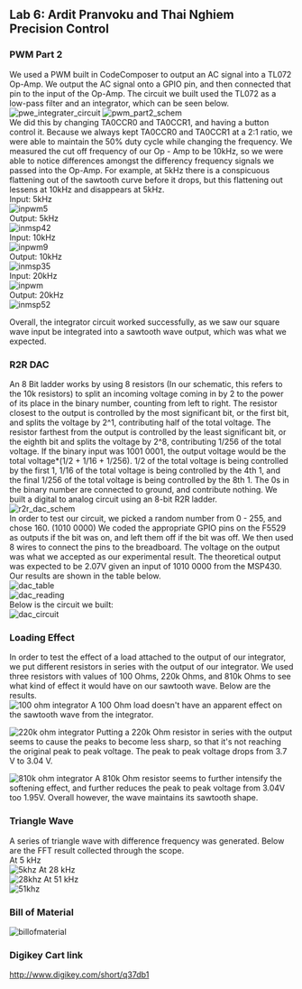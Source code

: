 ## Lab 6: Ardit Pranvoku and Thai Nghiem <br /> Precision Control

### PWM Part 2

We used a PWM built in CodeComposer to output an AC signal into a TL072 Op-Amp. 
We output the AC signal onto a GPIO pin, and then connected that pin to the input of the Op-Amp.
The circuit we built used the TL072 as a low-pass filter and an integrator, which can be seen below. <br />
![pwe_integrater_circuit](https://user-images.githubusercontent.com/30231031/32421096-bc14f24c-c262-11e7-96e7-5ef9ac55d913.jpg)
![pwm_part2_schem](https://user-images.githubusercontent.com/30231031/32421097-bef9a69c-c262-11e7-81cb-c2f087c3ab1a.png)
<br />
We did this by changing TA0CCR0 and TA0CCR1, and having a button control it. 
Because we always kept TA0CCR0 and TA0CCR1 at a 2:1 ratio, we were able to maintain the 50% duty cycle while changing the frequency. 
We measured the cut off frequency of our Op - Amp to be 10kHz, so we were able to notice differences amongst the differency frequency signals we passed into the Op-Amp. 
For example, at 5kHz there is a conspicuous flattening out of the sawtooth curve before it drops, but this flattening out lessens at 10kHz and disappears at 5kHz. 
<br /> Input: 5kHz <br />
![inpwm5](https://user-images.githubusercontent.com/30231031/32466244-43906574-c314-11e7-81a1-67aca73b1a79.png)
<br /> Output: 5kHz <br />
![inmsp42](https://user-images.githubusercontent.com/30231031/32421114-e9549258-c262-11e7-85eb-8018b35b5894.png)
<br /> Input: 10kHz <br />
![inpwm9](https://user-images.githubusercontent.com/30231031/32466249-47c06040-c314-11e7-9eec-1180f4c720f7.png)
<br /> Output: 10kHz <br />
![inmsp35](https://user-images.githubusercontent.com/30231031/32421113-e94a7f70-c262-11e7-9a40-a13a83416f42.png)
<br /> Input: 20kHz <br />
![inpwm](https://user-images.githubusercontent.com/30231031/32466253-48ea3fae-c314-11e7-9d0b-21ff82744f62.png)
<br /> Output: 20kHz <br />
![inmsp52](https://user-images.githubusercontent.com/30231031/32421115-e95e13a0-c262-11e7-80a8-4a8d82905a88.png)

Overall, the integrator circuit worked successfully, 
as we saw our square wave input be integrated into a sawtooth wave output, which was what we expected.

### R2R DAC
An 8 Bit ladder works by using 8 resistors (In our schematic, this refers to the 10k resistors) to split an incoming voltage coming in by 2 to the power of its place in the binary number, counting from left to right. The resistor closest to the output is controlled by the most significant bit, or the first bit, and splits the voltage by 2^1, contributing half of the total voltage. The resistor farthest from the output is controlled by the least significant bit, or the eighth bit and splits the voltage by 2^8, contributing 1/256 of the total voltage. If the binary input was 1001 0001, the output voltage would be the total voltage*(1/2 + 1/16 + 1/256). 1/2 of the total voltage is being controlled by the first 1, 1/16 of the total voltage is being controlled by the 4th 1, and the final 1/256 of the total voltage is being controlled by the 8th 1. The 0s in the binary number are connected to ground, and contribute nothing.
We built a digital to analog circuit using an 8-bit R2R ladder. <br />
![r2r_dac_schem](https://user-images.githubusercontent.com/30231031/32421233-42895d08-c264-11e7-9c85-8ea193d4f999.png)
<br />
In order to test our circuit, we picked a random number from 0 - 255, and chose 160. (1010 0000) 
We coded the appropriate GPIO pins on the F5529 as outputs if the bit was on, and left them off if the bit was off. 
We then used 8 wires to connect the pins to the breadboard. The voltage on the output was what we accepted as our experimental result. The theoretical output was expected to be 2.07V given an input of 1010 0000 from the MSP430. 
Our results are shown in the table below. <br />
![dac_table](https://user-images.githubusercontent.com/30231031/32421223-1f1b9282-c264-11e7-91cc-7f49cc97738e.png) 
<br />
![dac_reading](https://user-images.githubusercontent.com/30231031/32421228-3885a280-c264-11e7-89cf-c0ba8e49f3db.JPG)
<br />
Below is the circuit we built: <br />
![dac_circuit](https://user-images.githubusercontent.com/30231031/32421247-67fe7a0a-c264-11e7-811a-0dbcc9ba5d17.JPG)
<br />

### Loading Effect
In order to test the effect of a load attached to the output of our integrator, we put different resistors in series with the output of our integrator. We used three resistors with values of 100 Ohms, 220k Ohms, and 810k Ohms to see what kind of effect it would have on our sawtooth wave. Below are the results. 
<br/>
![100 ohm integrator](https://user-images.githubusercontent.com/14367479/32998009-3a259756-cd65-11e7-9a63-e7a3962ce74a.jpg)
A 100 Ohm load doesn't have an apparent effect on the sawtooth wave from the integrator.

![220k ohm integrator](https://user-images.githubusercontent.com/14367479/32998010-3b7cd40c-cd65-11e7-8a19-c63a0f998029.jpg)
Putting a 220k Ohm resistor in series with the output seems to cause the peaks to become less sharp, so that it's not reaching the original peak to peak voltage. The peak to peak voltage drops from 3.7 V to 3.04 V.

![810k ohm integrator](https://user-images.githubusercontent.com/14367479/32998011-3cb41556-cd65-11e7-944b-24cbbde39cf9.jpg)
A 810k Ohm resistor seems to further intensify the softening effect, and further reduces the peak to peak voltage from 3.04V too 1.95V. Overall however, the wave maintains its sawtooth shape. 
<br/>

### Triangle Wave
A series of triangle wave with difference frequency was generated. Below are the FFT result collected through the scope. <br />
At 5 kHz <br />
![5khz](https://user-images.githubusercontent.com/30231031/33102778-67ac4e6c-ceec-11e7-8222-a67f42862e0f.JPG)
At 28 kHz <br />
![28khz](https://user-images.githubusercontent.com/30231031/33102780-6b0f1922-ceec-11e7-97c5-3d9f42912fed.JPG)
At 51 kHz <br />
![51khz](https://user-images.githubusercontent.com/30231031/33102783-6ce5c1b0-ceec-11e7-9f98-ad889fb954c0.JPG)

### Bill of Material 
![billofmaterial](https://user-images.githubusercontent.com/30231031/32694469-7d63bde8-c70e-11e7-8cbf-2dc978e872e9.png)
### Digikey Cart link
http://www.digikey.com/short/q37db1